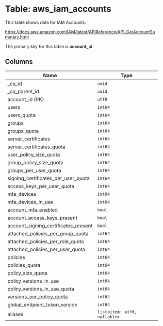 # Table: aws_iam_accounts

This table shows data for IAM Accounts.

https://docs.aws.amazon.com/IAM/latest/APIReference/API_GetAccountSummary.html

The primary key for this table is **account_id**.

## Columns

| Name          | Type          |
| ------------- | ------------- |
|_cq_id|`uuid`|
|_cq_parent_id|`uuid`|
|account_id (PK)|`utf8`|
|users|`int64`|
|users_quota|`int64`|
|groups|`int64`|
|groups_quota|`int64`|
|server_certificates|`int64`|
|server_certificates_quota|`int64`|
|user_policy_size_quota|`int64`|
|group_policy_size_quota|`int64`|
|groups_per_user_quota|`int64`|
|signing_certificates_per_user_quota|`int64`|
|access_keys_per_user_quota|`int64`|
|mfa_devices|`int64`|
|mfa_devices_in_use|`int64`|
|account_mfa_enabled|`bool`|
|account_access_keys_present|`bool`|
|account_signing_certificates_present|`bool`|
|attached_policies_per_group_quota|`int64`|
|attached_policies_per_role_quota|`int64`|
|attached_policies_per_user_quota|`int64`|
|policies|`int64`|
|policies_quota|`int64`|
|policy_size_quota|`int64`|
|policy_versions_in_use|`int64`|
|policy_versions_in_use_quota|`int64`|
|versions_per_policy_quota|`int64`|
|global_endpoint_token_version|`int64`|
|aliases|`list<item: utf8, nullable>`|